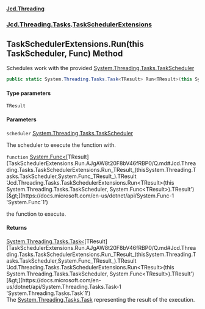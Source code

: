 #### [Jcd.Threading](index.md 'index')
### [Jcd.Threading.Tasks](Jcd.Threading.Tasks.md 'Jcd.Threading.Tasks').[TaskSchedulerExtensions](TaskSchedulerExtensions.md 'Jcd.Threading.Tasks.TaskSchedulerExtensions')

## TaskSchedulerExtensions.Run<TResult>(this TaskScheduler, Func<TResult>) Method

Schedules work with the provided [System.Threading.Tasks.TaskScheduler](https://docs.microsoft.com/en-us/dotnet/api/System.Threading.Tasks.TaskScheduler 'System.Threading.Tasks.TaskScheduler')

```csharp
public static System.Threading.Tasks.Task<TResult> Run<TResult>(this System.Threading.Tasks.TaskScheduler scheduler, System.Func<TResult> function);
```
#### Type parameters

<a name='Jcd.Threading.Tasks.TaskSchedulerExtensions.Run_TResult_(thisSystem.Threading.Tasks.TaskScheduler,System.Func_TResult_).TResult'></a>

`TResult`
#### Parameters

<a name='Jcd.Threading.Tasks.TaskSchedulerExtensions.Run_TResult_(thisSystem.Threading.Tasks.TaskScheduler,System.Func_TResult_).scheduler'></a>

`scheduler` [System.Threading.Tasks.TaskScheduler](https://docs.microsoft.com/en-us/dotnet/api/System.Threading.Tasks.TaskScheduler 'System.Threading.Tasks.TaskScheduler')

The scheduler to execute the function with.

<a name='Jcd.Threading.Tasks.TaskSchedulerExtensions.Run_TResult_(thisSystem.Threading.Tasks.TaskScheduler,System.Func_TResult_).function'></a>

`function` [System.Func&lt;](https://docs.microsoft.com/en-us/dotnet/api/System.Func-1 'System.Func`1')[TResult](TaskSchedulerExtensions.Run.AJgAW8t20F8bV46fRBP0/Q.md#Jcd.Threading.Tasks.TaskSchedulerExtensions.Run_TResult_(thisSystem.Threading.Tasks.TaskScheduler,System.Func_TResult_).TResult 'Jcd.Threading.Tasks.TaskSchedulerExtensions.Run<TResult>(this System.Threading.Tasks.TaskScheduler, System.Func<TResult>).TResult')[&gt;](https://docs.microsoft.com/en-us/dotnet/api/System.Func-1 'System.Func`1')

the function to execute.

#### Returns
[System.Threading.Tasks.Task&lt;](https://docs.microsoft.com/en-us/dotnet/api/System.Threading.Tasks.Task-1 'System.Threading.Tasks.Task`1')[TResult](TaskSchedulerExtensions.Run.AJgAW8t20F8bV46fRBP0/Q.md#Jcd.Threading.Tasks.TaskSchedulerExtensions.Run_TResult_(thisSystem.Threading.Tasks.TaskScheduler,System.Func_TResult_).TResult 'Jcd.Threading.Tasks.TaskSchedulerExtensions.Run<TResult>(this System.Threading.Tasks.TaskScheduler, System.Func<TResult>).TResult')[&gt;](https://docs.microsoft.com/en-us/dotnet/api/System.Threading.Tasks.Task-1 'System.Threading.Tasks.Task`1')  
The [System.Threading.Tasks.Task](https://docs.microsoft.com/en-us/dotnet/api/System.Threading.Tasks.Task 'System.Threading.Tasks.Task') representing the result of the execution.